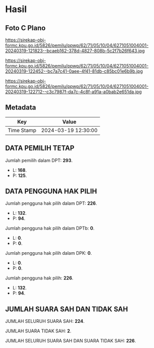 # Hasil

## Foto C Plano

https://sirekap-obj-formc.kpu.go.id/5826/pemilu/ppwp/62/71/05/10/04/6271051004001-20240319-121823--bcaeb162-378d-4827-808b-5c2f7b26f643.jpg

https://sirekap-obj-formc.kpu.go.id/5826/pemilu/ppwp/62/71/05/10/04/6271051004001-20240319-122452--bc7a7c41-0aee-4f41-81db-c85bc01e6b9b.jpg

https://sirekap-obj-formc.kpu.go.id/5826/pemilu/ppwp/62/71/05/10/04/6271051004001-20240319-122712--c3c7987f-da7c-4c8f-a91a-a0bab2e651da.jpg


## Metadata

| Key        | Value               |
| ---------- | ------------------- |
| Time Stamp | 2024-03-19 12:30:00 |


## DATA PEMILIH TETAP

Jumlah pemilih dalam DPT: **293**.
 * L: **168**.
 * P: **125**.

## DATA PENGGUNA HAK PILIH

Jumlah pengguna hak pilih dalam DPT: **226**.
 * L: **132**.
 * P: **94**.

Jumlah pengguna hak pilih dalam DPTb: **0**.
 * L: **0**.
 * P: **0**.

Jumlah pengguna hak pilih dalam DPK: **0**.
 * L: **0**.
 * P: **0**.

Jumlah pengguna hak pilih: **226**.
 * L: **132**.
 * P: **94**.

## JUMLAH SUARA SAH DAN TIDAK SAH

JUMLAH SELURUH SUARA SAH: **224**.

JUMLAH SUARA TIDAK SAH: **2**.

JUMLAH SELURUH SUARA SAH DAN SUARA TIDAK SAH: **226**.


